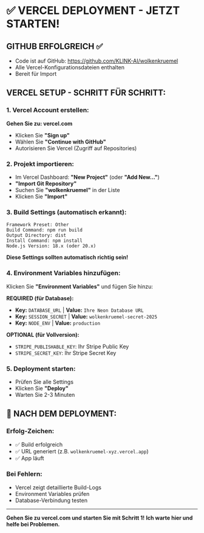 # ✅ VERCEL DEPLOYMENT - JETZT STARTEN!

## GITHUB ERFOLGREICH ✅
- Code ist auf GitHub: https://github.com/KLINK-AI/wolkenkruemel
- Alle Vercel-Konfigurationsdateien enthalten
- Bereit für Import

## VERCEL SETUP - SCHRITT FÜR SCHRITT:

### 1. Vercel Account erstellen:
**Gehen Sie zu: vercel.com**

- Klicken Sie **"Sign up"**
- Wählen Sie **"Continue with GitHub"** 
- Autorisieren Sie Vercel (Zugriff auf Repositories)

### 2. Projekt importieren:
- Im Vercel Dashboard: **"New Project"** (oder **"Add New..."**)
- **"Import Git Repository"**
- Suchen Sie **"wolkenkruemel"** in der Liste
- Klicken Sie **"Import"**

### 3. Build Settings (automatisch erkannt):
```
Framework Preset: Other
Build Command: npm run build
Output Directory: dist  
Install Command: npm install
Node.js Version: 18.x (oder 20.x)
```

**Diese Settings sollten automatisch richtig sein!**

### 4. Environment Variables hinzufügen:
Klicken Sie **"Environment Variables"** und fügen Sie hinzu:

**REQUIRED (für Database):**
- **Key:** `DATABASE_URL` | **Value:** `Ihre Neon Database URL`
- **Key:** `SESSION_SECRET` | **Value:** `wolkenkruemel-secret-2025`
- **Key:** `NODE_ENV` | **Value:** `production`

**OPTIONAL (für Vollversion):**
- `STRIPE_PUBLISHABLE_KEY`: Ihr Stripe Public Key
- `STRIPE_SECRET_KEY`: Ihr Stripe Secret Key

### 5. Deployment starten:
- Prüfen Sie alle Settings
- Klicken Sie **"Deploy"**
- Warten Sie 2-3 Minuten

## 🎯 NACH DEM DEPLOYMENT:

### Erfolg-Zeichen:
- ✅ Build erfolgreich
- ✅ URL generiert (z.B. `wolkenkruemel-xyz.vercel.app`)
- ✅ App läuft

### Bei Fehlern:
- Vercel zeigt detaillierte Build-Logs
- Environment Variables prüfen
- Database-Verbindung testen

---

**Gehen Sie zu vercel.com und starten Sie mit Schritt 1!**
**Ich warte hier und helfe bei Problemen.**